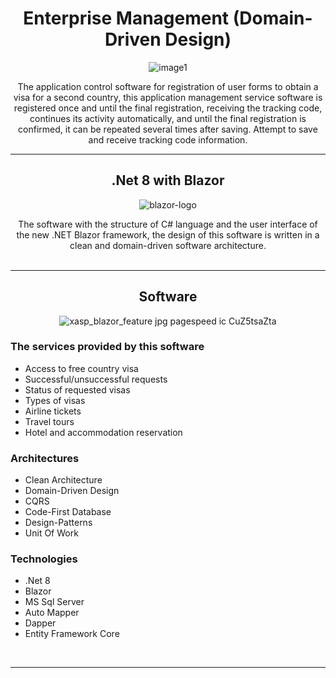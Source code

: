 <div align="center">
  <h1>Enterprise Management (Domain-Driven Design)</h1>
  
  ![image1](https://github.com/KTajerbashi/Blazor_DDD/assets/89404392/550d2462-481d-48d6-9f88-98750045f2ec)

<div>
  The application control software for registration of user forms to obtain a visa for a second country,
  this application management service software is registered once and until the final registration, receiving the tracking code,
  continues its activity automatically, and until the final registration is confirmed,
  it can be repeated several times after saving. Attempt to save and receive tracking code information.
</div>
<hr/>
  <h2>.Net 8 with Blazor</h2>
  
  ![blazor-logo](https://github.com/KTajerbashi/Blazor_DDD/assets/89404392/12da2bd0-88bf-4085-9264-f506cb691a0d)

  <div>
    The software with the structure of C# language and the user interface of the new .NET Blazor framework,
    the design of this software is written in a clean and domain-driven software architecture.
  </div>
</div>

<br/>
<hr/>
<div  align="center">
  <h2>Software</h2>
  
  ![xasp_blazor_feature jpg pagespeed ic CuZ5tsaZta](https://github.com/KTajerbashi/Blazor_DDD/assets/89404392/095b9765-3428-4ee4-a233-8f594bbff5bf)

</div>
  
<div>
  <h3>The services provided by this software</h3>
  <ul>
    <li>Access to free country visa</li>
    <li>Successful/unsuccessful requests</li>
    <li>Status of requested visas</li>
    <li>Types of visas</li>
    <li>Airline tickets</li>
    <li>Travel tours</li>
    <li>Hotel and accommodation reservation</li>
  </ul>
  
  <h3>Architectures</h3>
  <ul>
    <li>Clean Architecture</li>
    <li>Domain-Driven Design</li>
    <li>CQRS</li>
    <li>Code-First Database</li>
    <li>Design-Patterns</li>
    <li>Unit Of Work</li>
  </ul>

  <h3>Technologies</h3>
  <ul>
    <li>.Net 8</li>
    <li>Blazor</li>
    <li>MS Sql Server</li>
    <li>Auto Mapper</li>
    <li>Dapper</li>
    <li>Entity Framework Core</li>
  </ul>
  
</div>



<div align="center">
  


</div>

<br/>
<hr/>














